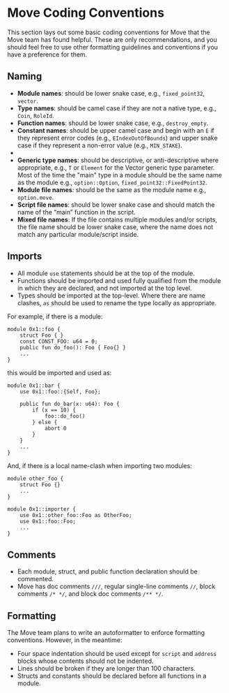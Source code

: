 # Move Coding Conventions

This section lays out some basic coding conventions for Move that the Move team has found helpful. These are only recommendations, and you should feel free to use other formatting guidelines and conventions if you have a preference for them.

## Naming

- **Module names**: should be lower snake case, e.g., `fixed_point32`, `vector`.
- **Type names**: should be camel case if they are not a native type, e.g., `Coin`, `RoleId`.
- **Function names**: should be lower snake case, e.g., `destroy_empty`.
- **Constant names**: should be upper camel case and begin with an `E` if they represent error codes (e.g., `EIndexOutOfBounds`) and upper snake case if they represent a non-error value (e.g., `MIN_STAKE`).
-
- **Generic type names**: should be descriptive, or anti-descriptive where appropriate, e.g., `T` or `Element` for the Vector generic type parameter. Most of the time the "main" type in a module should be the same name as the module e.g., `option::Option`, `fixed_point32::FixedPoint32`.
- **Module file names**: should be the same as the module name e.g., `option.move`.
- **Script file names**: should be lower snake case and should match the name of the “main” function in the script.
- **Mixed file names**: If the file contains multiple modules and/or scripts, the file name should be lower snake case, where the name does not match any particular module/script inside.

## Imports

- All module `use` statements should be at the top of the module.
- Functions should be imported and used fully qualified from the module in which they are declared, and not imported at the top level.
- Types should be imported at the top-level. Where there are name clashes, `as` should be used to rename the type locally as appropriate.

For example, if there is a module:

```move
module 0x1::foo {
    struct Foo { }
    const CONST_FOO: u64 = 0;
    public fun do_foo(): Foo { Foo{} }
    ...
}
```

this would be imported and used as:

```move
module 0x1::bar {
    use 0x1::foo::{Self, Foo};

    public fun do_bar(x: u64): Foo {
        if (x == 10) {
            foo::do_foo()
        } else {
            abort 0
        }
    }
    ...
}
```

And, if there is a local name-clash when importing two modules:

```move
module other_foo {
    struct Foo {}
    ...
}

module 0x1::importer {
    use 0x1::other_foo::Foo as OtherFoo;
    use 0x1::foo::Foo;
    ...
}
```

## Comments

- Each module, struct, and public function declaration should be commented.
- Move has doc comments `///`, regular single-line comments `//`, block comments `/* */`, and block doc comments `/** */`.

## Formatting

The Move team plans to write an autoformatter to enforce formatting conventions. However, in the meantime:

- Four space indentation should be used except for `script` and `address` blocks whose contents should not be indented.
- Lines should be broken if they are longer than 100 characters.
- Structs and constants should be declared before all functions in a module.
